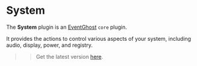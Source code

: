 # System

The **System** plugin is an [EventGhost](https://github.com/EventGhost/EventGhost) `core` plugin.

It provides the actions to control various aspects of your system, including audio, display, power, and registry.

>> Get the latest version [here](https://github.com/EventGhost/EventGhost/tree/master/plugins/System).